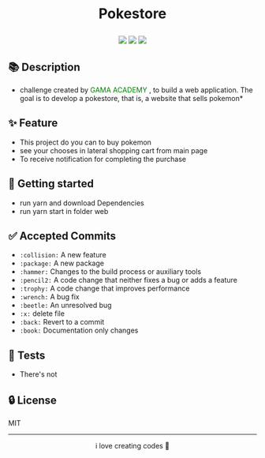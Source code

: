 <!-- 
<p align="center">    
 <img src="" width=200px height=200px />    
</p> -->

<h1 align="center">

Pokestore

</h1>

<p align="center">
	<p align="center">    
	 <img src="https://img.shields.io/badge/always-LEARNING-RED.svg"/>
	 <img src="https://img.shields.io/github/stars/GledsonS831/twitter-resonsive-react?style=social"/>    
	 <img src="https://img.shields.io/twitter/url?style=social&url=https%3A%2F%2Ftwitter.com%2FgledsonDev"/>
	</p>
 </p>

## 📚 Description 
- challenge created by <a src="www.gama.academy/"> <span style="color: green">GAMA ACADEMY</span> </a>, to build a web application. The goal is to develop a pokestore, that is, a website that sells pokemon*

## ✨ Feature
- This project do you can to buy pokemon
- see your chooses in lateral shopping cart from main page
- To receive notification for completing the purchase

## 🚀 Getting started  
- run yarn and download Dependencies
- run yarn start in folder web

## ✅ Accepted Commits

- `:collision:` A new feature
- `:package:` A new package
- `:hammer:` Changes to the build process or auxiliary tools
- `:pencil2:` A code change that neither fixes a bug or adds a feature
- `:trophy:` A code change that improves performance
- `:wrench:` A bug fix
- `:beetle:` An unresolved bug
- `:x:` delete file
- `:back:` Revert to a commit
- `:book:` Documentation only changes

## 📝 Tests  
- There's not

## 🔒 License
MIT

---

<p align="center">
	i love creating codes 💜
</p>




